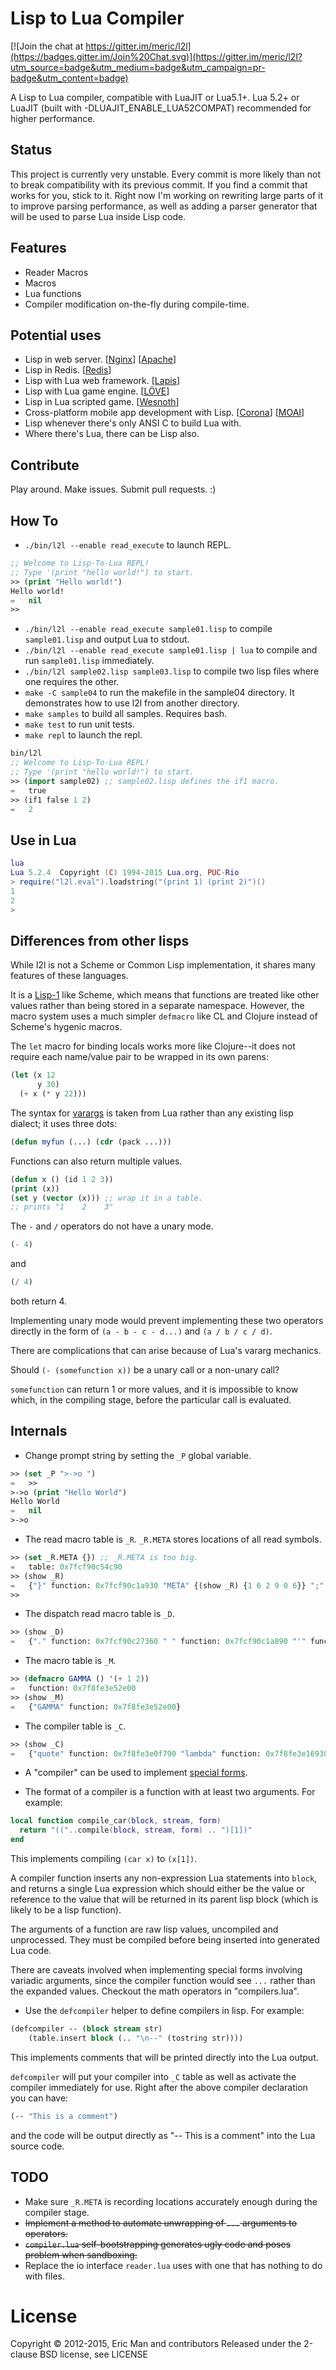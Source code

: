 Lisp to Lua Compiler
====================

[![Join the chat at https://gitter.im/meric/l2l](https://badges.gitter.im/Join%20Chat.svg)](https://gitter.im/meric/l2l?utm_source=badge&utm_medium=badge&utm_campaign=pr-badge&utm_content=badge)

A Lisp to Lua compiler, compatible with LuaJIT or Lua5.1+. Lua 5.2+ or 
LuaJIT (built with -DLUAJIT_ENABLE_LUA52COMPAT) recommended for higher
performance.

Status
------
This project is currently very unstable. Every commit is more likely than not to break compatibility with its previous commit. If you find a commit that works for you, stick to it. Right now I'm working on rewriting large parts of it to improve parsing performance, as well as adding a parser generator that will be used to parse Lua inside Lisp code.


Features
-----------
* Reader Macros
* Macros
* Lua functions
* Compiler modification on-the-fly during compile-time.

Potential uses
--------------
* Lisp in web server. [[Nginx](https://github.com/openresty)] [[Apache](https://httpd.apache.org/docs/trunk/mod/mod_lua.html)]
* Lisp in Redis. [[Redis](http://redis.io/commands/EVAL)]
* Lisp with Lua web framework. [[Lapis](https://github.com/leafo/lapis)]
* Lisp with Lua game engine. [[LÖVE](https://love2d.org)]
* Lisp in Lua scripted game. [[Wesnoth](http://wiki.wesnoth.org/Luawml#Lua_files)]
* Cross-platform mobile app development with Lisp. [[Corona](https://coronalabs.com)] [[MOAI](http://getmoai.com)]
* Lisp whenever there's only ANSI C to build Lua with.
* Where there's Lua, there can be Lisp also.

Contribute
----------
Play around. Make issues. Submit pull requests. :)


How To
------

* `./bin/l2l --enable read_execute` to launch REPL.

```lisp
;; Welcome to Lisp-To-Lua REPL!
;; Type '(print "hello world!") to start.
>> (print "Hello world!")
Hello world!
=   nil
>> 
```

* `./bin/l2l --enable read_execute sample01.lisp` to compile `sample01.lisp` and output Lua to stdout.
* `./bin/l2l --enable read_execute sample01.lisp | lua` to compile and run `sample01.lisp` immediately.
* `./bin/l2l sample02.lisp sample03.lisp` to compile two lisp files where one 
    requires the other.
* `make -C sample04` to run the makefile in the sample04 directory. It
   demonstrates how to use l2l from another directory.
* `make samples` to build all samples. Requires bash.
* `make test` to run unit tests.
* `make repl` to launch the repl.

```lisp
bin/l2l
;; Welcome to Lisp-To-Lua REPL!
;; Type '(print "hello world!") to start.
>> (import sample02) ;; sample02.lisp defines the if1 macro.
=	true
>> (if1 false 1 2)
=	2
```

Use in Lua
----------

```lua
lua
Lua 5.2.4  Copyright (C) 1994-2015 Lua.org, PUC-Rio
> require("l2l.eval").loadstring("(print 1) (print 2)")()
1
2
> 
```


Differences from other lisps
----------------------------

While l2l is not a Scheme or Common Lisp implementation, it shares
many features of these languages.

It is a [Lisp-1](https://hornbeck.wordpress.com/2009/07/05/lisp-1-vs-lisp-2/)
like Scheme, which means that functions are treated like other values
rather than being stored in a separate namespace. However, the macro
system uses a much simpler `defmacro` like CL and Clojure instead of
Scheme's hygenic macros.

The `let` macro for binding locals works more like Clojure--it does
not require each name/value pair to be wrapped in its own parens:

```lisp
(let (x 12
      y 30)
  (+ x (* y 22)))
```

The syntax for [varargs](https://en.wikipedia.org/wiki/Variadic_function)
is taken from Lua rather than any existing lisp dialect; it uses three dots:

```lisp
(defun myfun (...) (cdr (pack ...)))
```

Functions can also return multiple values.

```lisp
(defun x () (id 1 2 3))
(print (x))
(set y (vector (x))) ;; wrap it in a table.
;; prints "1    2    3"
```

The `-` and `/` operators do not have a unary mode.

```lisp
(- 4)
```
and 

```lisp
(/ 4)
```
both return 4. 

Implementing unary mode would prevent implementing these two operators directly
 in the form of `(a - b - c - d...)` and `(a / b / c / d)`.

There are complications that can arise because of Lua's vararg mechanics.

Should `(- (somefunction x))` be a unary call or a non-unary call?

`somefunction` can return 1 or more values, and it is impossible to know which,
in the compiling stage, before the particular call is evaluated.

Internals
---------

* Change prompt string by setting the `_P` global variable.

```lisp
>> (set _P ">->o ")
=   >> 
>->o (print "Hello World")
Hello World
=   nil
>->o 
```

* The read macro table is `_R`. `_R.META` stores locations of all read symbols.

```lisp
>> (set _R.META {}) ;; _R.META is too big.
=   table: 0x7fcf90c54c90
>> (show _R)
=   {"}" function: 0x7fcf90c1a930 "META" {(show _R) {1 6 2 9 0 6}} ";" function: 0x7fcf90c1a8c0 "position" function: 0x7fcf90c1b1a0 ")" function: 0x7fcf90c1a8e0 "(" function: 0x7fcf90c1ac10 "'" function: 0x7fcf90c1ad30 "," function: 0x7fcf90c1adb0 "[" function: 0x7fcf90c1aab0 "#" function: 0x7fcf90c1adf0 "\"" function: 0x7fcf90c1a9d0 "]" function: 0x7fcf90c1a980 "`" function: 0x7fcf90c1ad70 "{" function: 0x7fcf90c1ab80}
>> 
```

* The dispatch read macro table is `_D`.

```lisp
>> (show _D)
=   {"." function: 0x7fcf90c27360 " " function: 0x7fcf90c1a890 "'" function: 0x7fcf90c1acf0}
```

* The macro table is `_M`.

```lisp
>> (defmacro GAMMA () '(+ 1 2))
=   function: 0x7f8fe3e52e00
>> (show _M)
=   {"GAMMA" function: 0x7f8fe3e52e00}
```

* The compiler table is `_C`.


```lisp
>> (show _C)
=   {"quote" function: 0x7f8fe3e0f790 "lambda" function: 0x7f8fe3e16930 "_119_104_105_108_101" function: 0x7f8fe3f3a470 "defun" function: 0x7f8fe3e16a90 "_97_110_100" function: 0x7f8fe3e21ae0 "_58" function: 0x7f8fe3e22300 "_110_111_116" function: 0x7f8fe3e0ecf0 "_62_61" function: 0x7f8fe3e1acf0 "_" function: 0x7f8fe3e22160 "_37" function: 0x7f8fe3e222a0 "defmacro" function: 0x7f8fe3e19f10 "let" function: 0x7f8fe3e16a20 "car" function: 0x7f8fe3e16990 "chunk" function: 0x7f8fe3f5ce00 "_61_62" function: 0x7f8fe3e16930 "_60" function: 0x7f8fe3e20ce0 "_35" function: 0x7f8fe3e22340 "cond" function: 0x7f8fe3e0f820 "defcompiler" function: 0x7f8fe3e16ac0 "_102_111_114" function: 0x7f8fe3f58650 "_100_111" function: 0x7f8fe3f1b1c0 "_98_114_101_97_107" function: 0x7f8fe3f40e10 "quasiquote" function: 0x7f8fe3e0f7d0 "_42" function: 0x7f8fe3e1f030 "_47" function: 0x7f8fe3e1db00 "_62" function: 0x7f8fe3e1abe0 "_43" function: 0x7f8fe3e0d7c0 "_46_46" function: 0x7f8fe3e10a90 "_61" function: 0x7f8fe3e22370 "_61_61" function: 0x7f8fe3e1a5f0 "set" function: 0x7f8fe3e22370 "cdr" function: 0x7f8fe3e169c0 "cadr" function: 0x7f8fe3e169f0 "table_quote" function: 0x7f8fe3e0f750 "_60_61" function: 0x7f8fe3e14e60 "_105_102" function: 0x7f8fe3e0f8c0 "_111_114" function: 0x7f8fe3e159c0 "_46" function: 0x7f8fe3e222d0}
```

* A "compiler" can be used to implement [special forms](http://stackoverflow.com/a/2877854).

* The format of a compiler is a function with at least two arguments.
For example: 

```lua
local function compile_car(block, stream, form)
  return "(("..compile(block, stream, form) .. ")[1])"
end
```
This implements compiling `(car x)` to `(x[1])`.

A compiler function inserts any non-expression Lua statements into `block`,
and returns a single Lua expression which should either be the value
or reference to the value that will be returned in its parent lisp block
(which is likely to be a lisp function).

The arguments of a function are raw lisp values, uncompiled and 
unprocessed. They must be compiled before being inserted into generated 
Lua code.

There are caveats involved when implementing special forms involving
variadic arguments, since the compiler function would see `...` rather
than the expanded values. Checkout the math operators in "compilers.lua".

* Use the `defcompiler` helper to define compilers in lisp. 
    For example:

```lisp
(defcompiler -- (block stream str)
    (table.insert block (.. "\n--" (tostring str))))
```

This implements comments that will be printed directly into the Lua output.

`defcompiler` will put your compiler into `_C` table as well as activate
the compiler immediately for use. Right after the above compiler 
declaration you can have:

```lisp
(-- "This is a comment")
```

and the code will be output directly as "-- This is a comment" into the
Lua source code.


TODO
----

* Make sure `_R.META` is recording locations accurately enough during the compiler 
stage.
* ~~Implement a method to automate unwrapping of `...` arguments to operators.~~
* ~~`compiler.lua` self-bootstrapping generates ugly code and poses problem when sandboxing.~~ 
* Replace the io interface `reader.lua` uses with one that has nothing to do with files.

License
=======

Copyright © 2012-2015, Eric Man and contributors
Released under the 2-clause BSD license, see LICENSE

